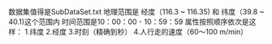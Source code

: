 数据集值得是SubDataSet.txt
地理范围是 经度（116.3 ~ 116.35) 和 纬度（39.8 ~ 40.1)这个范围内
时间范围是10：00：00 - 10：59：59
属性按照顺序依次是这样：
1.纬度
2.经度
3.时刻（精确到秒）
4.人行走的速度（60～100 m/min）
